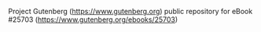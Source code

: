 Project Gutenberg (https://www.gutenberg.org) public repository for eBook #25703 (https://www.gutenberg.org/ebooks/25703)
